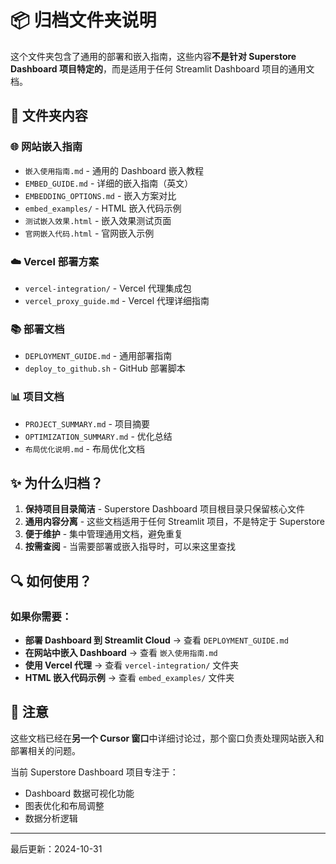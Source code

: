 # 📦 归档文件夹说明

这个文件夹包含了通用的部署和嵌入指南，这些内容**不是针对 Superstore Dashboard 项目特定的**，而是适用于任何 Streamlit Dashboard 项目的通用文档。

## 📁 文件夹内容

### 🌐 网站嵌入指南
- `嵌入使用指南.md` - 通用的 Dashboard 嵌入教程
- `EMBED_GUIDE.md` - 详细的嵌入指南（英文）
- `EMBEDDING_OPTIONS.md` - 嵌入方案对比
- `embed_examples/` - HTML 嵌入代码示例
- `测试嵌入效果.html` - 嵌入效果测试页面
- `官网嵌入代码.html` - 官网嵌入示例

### ☁️ Vercel 部署方案
- `vercel-integration/` - Vercel 代理集成包
- `vercel_proxy_guide.md` - Vercel 代理详细指南

### 📚 部署文档
- `DEPLOYMENT_GUIDE.md` - 通用部署指南
- `deploy_to_github.sh` - GitHub 部署脚本

### 📊 项目文档
- `PROJECT_SUMMARY.md` - 项目摘要
- `OPTIMIZATION_SUMMARY.md` - 优化总结
- `布局优化说明.md` - 布局优化文档

## ✨ 为什么归档？

1. **保持项目目录简洁** - Superstore Dashboard 项目根目录只保留核心文件
2. **通用内容分离** - 这些文档适用于任何 Streamlit 项目，不是特定于 Superstore
3. **便于维护** - 集中管理通用文档，避免重复
4. **按需查阅** - 当需要部署或嵌入指导时，可以来这里查找

## 🔍 如何使用？

### 如果你需要：

- **部署 Dashboard 到 Streamlit Cloud** → 查看 `DEPLOYMENT_GUIDE.md`
- **在网站中嵌入 Dashboard** → 查看 `嵌入使用指南.md`
- **使用 Vercel 代理** → 查看 `vercel-integration/` 文件夹
- **HTML 嵌入代码示例** → 查看 `embed_examples/` 文件夹

## 📌 注意

这些文档已经在**另一个 Cursor 窗口**中详细讨论过，那个窗口负责处理网站嵌入和部署相关的问题。

当前 Superstore Dashboard 项目专注于：
- Dashboard 数据可视化功能
- 图表优化和布局调整
- 数据分析逻辑

---

最后更新：2024-10-31

